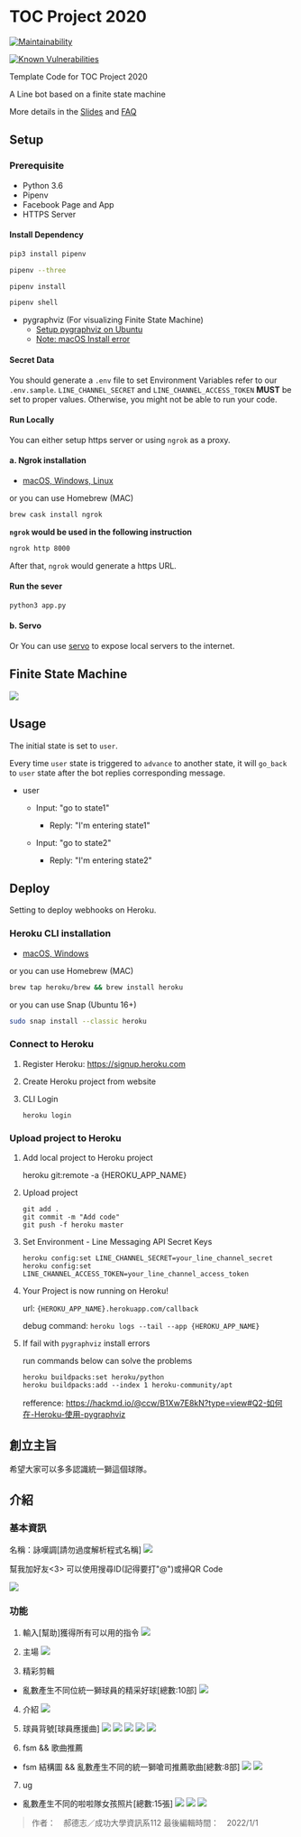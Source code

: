 # TOC Project 2020

[![Maintainability](https://api.codeclimate.com/v1/badges/dc7fa47fcd809b99d087/maintainability)](https://codeclimate.com/github/NCKU-CCS/TOC-Project-2020/maintainability)

[![Known Vulnerabilities](https://snyk.io/test/github/NCKU-CCS/TOC-Project-2020/badge.svg)](https://snyk.io/test/github/NCKU-CCS/TOC-Project-2020)


Template Code for TOC Project 2020

A Line bot based on a finite state machine

More details in the [Slides](https://hackmd.io/@TTW/ToC-2019-Project#) and [FAQ](https://hackmd.io/s/B1Xw7E8kN)

## Setup

### Prerequisite
* Python 3.6
* Pipenv
* Facebook Page and App
* HTTPS Server

#### Install Dependency
```sh
pip3 install pipenv

pipenv --three

pipenv install

pipenv shell
```

* pygraphviz (For visualizing Finite State Machine)
    * [Setup pygraphviz on Ubuntu](http://www.jianshu.com/p/a3da7ecc5303)
	* [Note: macOS Install error](https://github.com/pygraphviz/pygraphviz/issues/100)


#### Secret Data
You should generate a `.env` file to set Environment Variables refer to our `.env.sample`.
`LINE_CHANNEL_SECRET` and `LINE_CHANNEL_ACCESS_TOKEN` **MUST** be set to proper values.
Otherwise, you might not be able to run your code.

#### Run Locally
You can either setup https server or using `ngrok` as a proxy.

#### a. Ngrok installation
* [ macOS, Windows, Linux](https://ngrok.com/download)

or you can use Homebrew (MAC)
```sh
brew cask install ngrok
```

**`ngrok` would be used in the following instruction**

```sh
ngrok http 8000
```

After that, `ngrok` would generate a https URL.

#### Run the sever

```sh
python3 app.py
```

#### b. Servo

Or You can use [servo](http://serveo.net/) to expose local servers to the internet.


## Finite State Machine
![](https://img.onl/XEYT6V)

## Usage
The initial state is set to `user`.

Every time `user` state is triggered to `advance` to another state, it will `go_back` to `user` state after the bot replies corresponding message.

* user
	* Input: "go to state1"
		* Reply: "I'm entering state1"

	* Input: "go to state2"
		* Reply: "I'm entering state2"

## Deploy
Setting to deploy webhooks on Heroku.

### Heroku CLI installation

* [macOS, Windows](https://devcenter.heroku.com/articles/heroku-cli)

or you can use Homebrew (MAC)
```sh
brew tap heroku/brew && brew install heroku
```

or you can use Snap (Ubuntu 16+)
```sh
sudo snap install --classic heroku
```

### Connect to Heroku

1. Register Heroku: https://signup.heroku.com

2. Create Heroku project from website

3. CLI Login

	`heroku login`

### Upload project to Heroku

1. Add local project to Heroku project

	heroku git:remote -a {HEROKU_APP_NAME}

2. Upload project

	```
	git add .
	git commit -m "Add code"
	git push -f heroku master
	```

3. Set Environment - Line Messaging API Secret Keys

	```
	heroku config:set LINE_CHANNEL_SECRET=your_line_channel_secret
	heroku config:set LINE_CHANNEL_ACCESS_TOKEN=your_line_channel_access_token
	```

4. Your Project is now running on Heroku!

	url: `{HEROKU_APP_NAME}.herokuapp.com/callback`

	debug command: `heroku logs --tail --app {HEROKU_APP_NAME}`

5. If fail with `pygraphviz` install errors

	run commands below can solve the problems
	```
	heroku buildpacks:set heroku/python
	heroku buildpacks:add --index 1 heroku-community/apt
	```

	refference: https://hackmd.io/@ccw/B1Xw7E8kN?type=view#Q2-如何在-Heroku-使用-pygraphviz

## 創立主旨
希望大家可以多多認識統一獅這個球隊。
## 介紹
### 基本資訊
名稱：詠嘆調[請勿過度解析程式名稱]
![](https://img.onl/cTkacG)

幫我加好友<3>
可以使用搜尋ID(記得要打"@")或掃QR Code

![](https://img.onl/pYADsP)
### 功能
1. 輸入[幫助]獲得所有可以用的指令
![](https://img.onl/VCIOCX)

2. 主場
![](https://img.onl/nUgN5T)

3. 精彩剪輯
+ 亂數產生不同位統一獅球員的精采好球[總數:10部]
![](https://img.onl/qUwtfJ)

4. 介紹
![](https://img.onl/eEJJdM)

5. 球員背號[球員應援曲]
![](https://img.onl/2h9UjS)
![](https://img.onl/fUj9zM)
![](https://img.onl/uBXADH)
![](https://img.onl/r6f0a)
![](https://img.onl/qhApEf)

6. fsm && 歌曲推薦
+ fsm 結構圖 && 亂數產生不同的統一獅嗆司推薦歌曲[總數:8部]
![](https://img.onl/j40V1e)
![](https://img.onl/vYwxdX)

7. ug
+ 亂數產生不同的啦啦隊女孩照片[總數:15張]
![](https://img.onl/0hsIl)
![](https://img.onl/6B9N2)
![](https://img.onl/9AuzbX)
> 作者：　郝德志／成功大學資訊系112
> 最後編輯時間：　2022/1/1